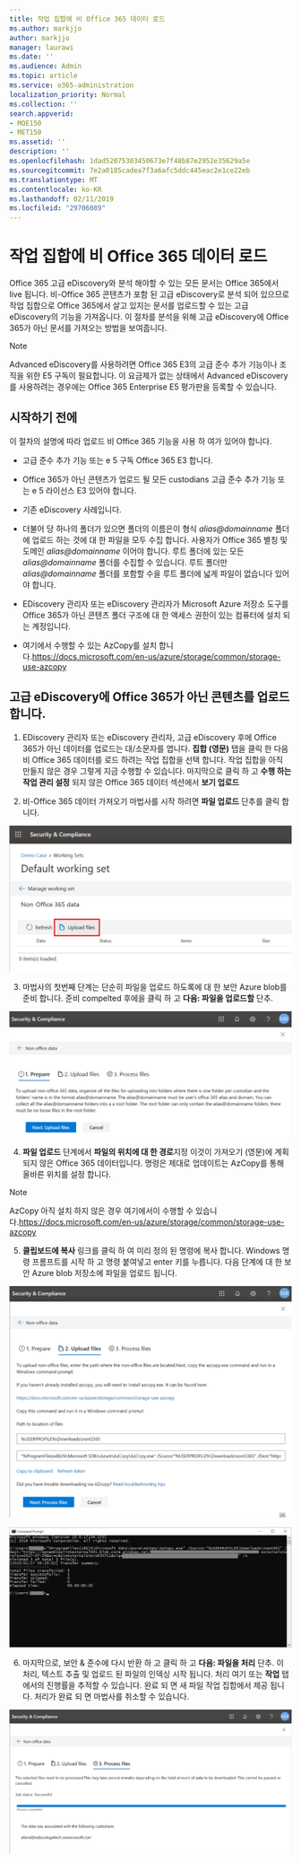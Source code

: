 ```yaml
---
title: 작업 집합에 비 Office 365 데이터 로드
ms.author: markjjo
author: markjjo
manager: laurawi
ms.date: ''
ms.audience: Admin
ms.topic: article
ms.service: o365-administration
localization_priority: Normal
ms.collection: ''
search.appverid:
- MOE150
- MET150
ms.assetid: ''
description: ''
ms.openlocfilehash: 1dad52075303450673e7f48b87e2952e35629a5e
ms.sourcegitcommit: 7e2a0185cadea7f3a6afc5ddc445eac2e1ce22eb
ms.translationtype: MT
ms.contentlocale: ko-KR
ms.lasthandoff: 02/11/2019
ms.locfileid: "29706089"
---
```

# <a name="load-non-office-365-data-into-a-working-set"></a>작업 집합에 비 Office 365 데이터 로드

Office 365 고급 eDiscovery와 분석 해야할 수 있는 모든 문서는 Office 365에서 live 됩니다. 비-Office 365 콘텐츠가 포함 된 고급 eDiscovery로 분석 되어 있으므로 작업 집합으로 Office 365에서 살고 있지는 문서를 업로드할 수 있는 고급 eDiscovery의 기능을 가져옵니다. 이 절차를 분석을 위해 고급 eDiscovery에 Office 365가 아닌 문서를 가져오는 방법을 보여줍니다.

>[!Note]
>Advanced eDiscovery를 사용하려면 Office 365 E3의 고급 준수 추가 기능이나 조직을 위한 E5 구독이 필요합니다. 이 요금제가 없는 상태에서 Advanced eDiscovery를 사용하려는 경우에는 Office 365 Enterprise E5 평가판을 등록할 수 있습니다.

## <a name="before-you-begin"></a>시작하기 전에
이 절차의 설명에 따라 업로드 비 Office 365 기능을 사용 하 여가 있어야 합니다.

- 고급 준수 추가 기능 또는 e 5 구독 Office 365 E3 합니다.

- Office 365가 아닌 콘텐츠가 업로드 될 모든 custodians 고급 준수 추가 기능 또는 e 5 라이선스 E3 있어야 합니다.

- 기존 eDiscovery 사례입니다.

- 더불어 당 하나의 폴더가 있으면 폴더의 이름은이 형식 *alias@domainname* 폴더에 업로드 하는 것에 대 한 파일을 모두 수집 합니다. 사용자가 Office 365 별칭 및 도메인 *alias@domainname* 이어야 합니다. 루트 폴더에 있는 모든 *alias@domainname* 폴더를 수집할 수 있습니다. 루트 폴더만 *alias@domainname* 폴더를 포함할 수을 루트 폴더에 넓게 파일이 없습니다 있어야 합니다.

- EDiscovery 관리자 또는 eDiscovery 관리자가 Microsoft Azure 저장소 도구를 Office 365가 아닌 콘텐츠 폴더 구조에 대 한 액세스 권한이 있는 컴퓨터에 설치 되는 계정입니다.

- 여기에서 수행할 수 있는 AzCopy를 설치 합니다.https://docs.microsoft.com/en-us/azure/storage/common/storage-use-azcopy

## <a name="upload-non-office-365-content-into-advanced-ediscovery"></a>고급 eDiscovery에 Office 365가 아닌 콘텐츠를 업로드 합니다.

1. EDiscovery 관리자 또는 eDiscovery 관리자, 고급 eDiscovery 후에 Office 365가 아닌 데이터를 업로드는 대/소문자를 엽니다.  **집합 (영문)** 탭을 클릭 한 다음 비 Office 365 데이터를 로드 하려는 작업 집합을 선택 합니다.  작업 집합을 아직 만들지 않은 경우 그렇게 지금 수행할 수 있습니다.  마지막으로 클릭 하 고 **수행 하는 작업 관리 설정** 되지 않은 Office 365 데이터 섹션에서 **보기 업로드**

2. 비-Office 365 데이터 가져오기 마법사를 시작 하려면 **파일 업로드** 단추를 클릭 합니다.

![파일 업로드](../media/574f4059-4146-4058-9df3-ec97cf28d7c7.png)

3. 마법사의 첫번째 단계는 단순히 파일을 업로드 하도록에 대 한 보안 Azure blob를 준비 합니다.  준비 compelted 후에을 클릭 하 고 **다음: 파일을 업로드할** 단추.

![비 Office 365 가져오기-준비](../media/0670a347-a578-454a-9b3d-e70ef47aec57.png)
 
4. **파일 업로드** 단계에서 **파일의 위치에 대 한 경로**지정 이것이 가져오기 (영문)에 계획 되지 않은 Office 365 데이터입니다.  명령은 제대로 업데이트는 AzCopy를 통해 올바른 위치를 설정 합니다.

> [!NOTE]
> AzCopy 아직 설치 하지 않은 경우 여기에서이 수행할 수 있습니다.https://docs.microsoft.com/en-us/azure/storage/common/storage-use-azcopy

5. **클립보드에 복사** 링크를 클릭 하 여 미리 정의 된 명령에 복사 합니다. Windows 명령 프롬프트를 시작 하 고 명령 붙여넣고 enter 키를 누릅니다.  다음 단계에 대 한 보안 Azure blob 저장소에 파일을 업로드 됩니다.

![비-Office 365 가져오기-파일 업로드](../media/3ea53b5d-7f9b-4dfc-ba63-90a38c14d41a.png)

![비 Office 365 가져오기-AzCopy](../media/504e2dbe-f36f-4f36-9b08-04aea85d8250.png)

6. 마지막으로, 보안 & 준수에 다시 반환 하 고 클릭 하 고 **다음: 파일을 처리** 단추.  이 처리, 텍스트 추출 및 업로드 된 파일의 인덱싱 시작 됩니다.  처리 여기 또는 **작업** 탭에서의 진행률을 추적할 수 있습니다.  완료 되 면 새 파일 작업 집합에서 제공 됩니다.  처리가 완료 되 면 마법사를 취소할 수 있습니다.

![비-Office 365 가져오기-파일 처리](../media/218b1545-416a-4a9f-9b25-3b70e8508f67.png)

